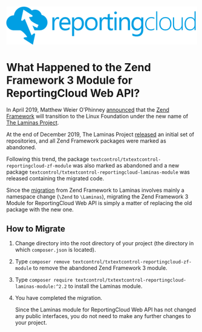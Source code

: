 ![Logo](../resource/rc_logo_512.png)

# What Happened to the Zend Framework 3 Module for ReportingCloud Web API?

In April 2019, Matthew Weier O'Phinney [announced](https://framework.zend.com/blog/2019-04-17-announcing-laminas.html) that the [Zend Framework](https://framework.zend.com/) will transition to the Linux Foundation under the new name of [The Laminas Project](https://getlaminas.org/).

At the end of December 2019, The Laminas Project [released](https://github.com/laminas) an initial set of repositories, and all Zend Framework packages were marked as abandoned.

Following this trend, the package `textcontrol/txtextcontrol-reportingcloud-zf-module` was also marked as abandoned and a new package `textcontrol/txtextcontrol-reportingcloud-laminas-module` was released containing the migrated code.

Since the [migration](https://github.com/laminas/laminas-migration) from Zend Framework to Laminas involves mainly a namespace change (`\Zend` to `\Laminas`), migrating the Zend Framework 3 Module for ReportingCloud Web API is simply a matter of replacing the old package with the new one.

## How to Migrate

1) Change directory into the root directory of your project (the directory in which `composer.json` is located).

2) Type `composer remove textcontrol/txtextcontrol-reportingcloud-zf-module` to remove the abandoned Zend Framework 3 module.

3) Type `composer require textcontrol/txtextcontrol-reportingcloud-laminas-module:^2.2` to install the Laminas module.

4) You have completed the migration.

   Since the Laminas module for ReportingCloud Web API has not changed any public interfaces, you do not need to make any further changes to your project.
